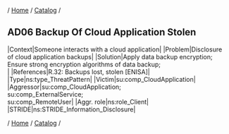 / [Home](/acctp/) / [Catalog](/acctp/catalog/) /

## AD06 Backup Of Cloud Application Stolen

|Context|Someone interacts with a cloud application|
|Problem|Disclosure of cloud application backups|
|Solution|Apply data backup encryption;<br /> Ensure strong encryption algorithms of data backup;<br />|
|References|R.32: Backups lost, stolen [ENISA]|
|Type|ns:type_ThreatPattern|
|Victim|su:comp_CloudApplication|
|Aggressor|su:comp_CloudApplication;<br /> su:comp_ExternalService;<br /> su:comp_RemoteUser|
|Aggr. role|ns:role_Client|
|STRIDE|ns:STRIDE_Information_Disclosure|

/ [Home](/acctp/) / [Catalog](/acctp/catalog/) /
